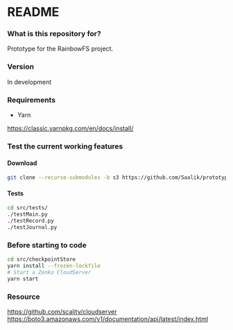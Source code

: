 # README #

### What is this repository for? ###

Prototype for the RainbowFS project.

### Version

In development


### Requirements

- Yarn 

https://classic.yarnpkg.com/en/docs/install/


### Test the current working features ###
#### Download 

```sh
git clone --recurse-submodules -b s3 https://github.com/Saalik/prototype-CDC.git
```


#### Tests

```sh
cd src/tests/
./testMain.py
./testRecord.py
./testJournal.py
```

### Before starting to code


```sh
cd src/checkpointStore
yarn install --frozen-lockfile
# Start a Zenko CloudServer 
yarn start
```

### Resource

https://github.com/scality/cloudserver
https://boto3.amazonaws.com/v1/documentation/api/latest/index.html


